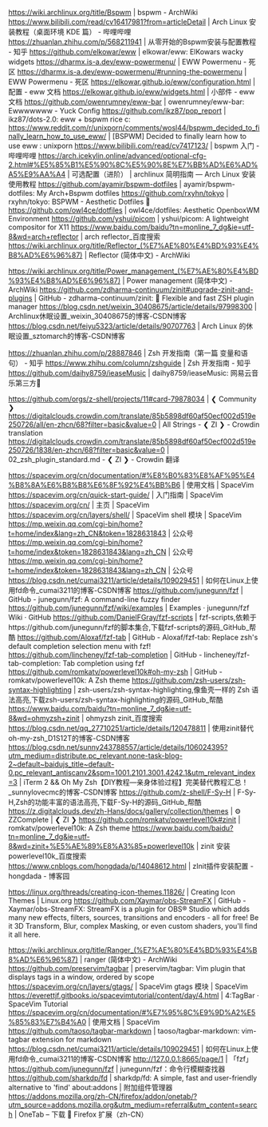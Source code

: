 https://wiki.archlinux.org/title/Bspwm | bspwm - ArchWiki
https://www.bilibili.com/read/cv16417981?from=articleDetail | Arch Linux 安装教程（桌面环境 KDE 篇） - 哔哩哔哩
https://zhuanlan.zhihu.com/p/568211941 | 从零开始的Bspwm安装与配置教程 - 知乎
https://github.com/elkowar/eww | elkowar/eww: ElKowars wacky widgets
https://dharmx.is-a.dev/eww-powermenu/ | EWW Powermenu - 死区
https://dharmx.is-a.dev/eww-powermenu/#running-the-powermenu | EWW Powermenu - 死区
https://elkowar.github.io/eww/configuration.html | 配置 - eww 文档
https://elkowar.github.io/eww/widgets.html | 小部件 - eww 文档
https://github.com/owenrumney/eww-bar | owenrumney/eww-bar: Ewwwwwww - Yuck Config
https://github.com/ikz87/pop_report | ikz87/dots-2.0: eww + bspwm rice c:
https://www.reddit.com/r/unixporn/comments/wosl44/bspwm_decided_to_finally_learn_how_to_use_eww/ | [BSPWM] Decided to finally learn how to use eww : unixporn
https://www.bilibili.com/read/cv7417123/ | bspwm 入门 - 哔哩哔哩
https://arch.icekylin.online/advanced/optional-cfg-2.html#%E5%85%B1%E5%90%8C%E5%90%8E%E7%BB%AD%E6%AD%A5%E9%AA%A4 | 可选配置（进阶） | archlinux 简明指南 — Arch Linux 安装使用教程
https://github.com/ayamir/bspwm-dotfiles | ayamir/bspwm-dotfiles: My Arch+Bspwm dotfiles
https://github.com/rxyhn/tokyo | rxyhn/tokyo: BSPWM - Aesthetic Dotfiles 🍚
https://github.com/owl4ce/dotfiles | owl4ce/dotfiles: Aesthetic OpenboxWM Environment
https://github.com/yshui/picom | yshui/picom: A lightweight compositor for X11
https://www.baidu.com/baidu?tn=monline_7_dg&ie=utf-8&wd=arch+reflector | arch reflector_百度搜索
https://wiki.archlinux.org/title/Reflector_(%E7%AE%80%E4%BD%93%E4%B8%AD%E6%96%87) | Reflector (简体中文) - ArchWiki

https://wiki.archlinux.org/title/Power_management_(%E7%AE%80%E4%BD%93%E4%B8%AD%E6%96%87) | Power management (简体中文) - ArchWiki
https://github.com/zdharma-continuum/zinit#upgrade-zinit-and-plugins | GitHub - zdharma-continuum/zinit: 🌻 Flexible and fast ZSH plugin manager
https://blog.csdn.net/weixin_30408675/article/details/97998300 | Archlinux休眠设置_weixin_30408675的博客-CSDN博客
https://blog.csdn.net/feiyu5323/article/details/90707763 | Arch Linux 的休眠设置_sztomarch的博客-CSDN博客

https://zhuanlan.zhihu.com/p/28887846 | Zsh 开发指南（第一篇 变量和语句） - 知乎
https://www.zhihu.com/column/zshguide | Zsh 开发指南 - 知乎
https://github.com/daihy8759/ieaseMusic | daihy8759/ieaseMusic: 网易云音乐第三方🎵

https://github.com/orgs/z-shell/projects/11#card-79878034 | ❮ Community ❯
https://digitalclouds.crowdin.com/translate/85b5898df60af50ecf002d519e250726/all/en-zhcn/68?filter=basic&value=0 | All Strings - ❮ ZI ❯ - Crowdin translation
https://digitalclouds.crowdin.com/translate/85b5898df60af50ecf002d519e250726/1838/en-zhcn/68?filter=basic&value=0 | 02_zsh_plugin_standard.md - ❮ ZI ❯ - Crowdin 翻译

https://spacevim.org/cn/documentation/#%E8%B0%83%E8%AF%95%E4%B8%8A%E6%B8%B8%E6%8F%92%E4%BB%B6 | 使用文档 | SpaceVim
https://spacevim.org/cn/quick-start-guide/ | 入门指南 | SpaceVim
https://spacevim.org/cn/ | 主页 | SpaceVim
https://spacevim.org/cn/layers/shell/ | SpaceVim shell 模块 | SpaceVim
https://mp.weixin.qq.com/cgi-bin/home?t=home/index&lang=zh_CN&token=1828631843 | 公众号
https://mp.weixin.qq.com/cgi-bin/home?t=home/index&token=1828631843&lang=zh_CN | 公众号
https://mp.weixin.qq.com/cgi-bin/home?t=home/index&token=1828631843&lang=zh_CN | 公众号
https://blog.csdn.net/cumai3211/article/details/109029451 | 如何在Linux上使用fd命令_cumai3211的博客-CSDN博客
https://github.com/junegunn/fzf | GitHub - junegunn/fzf: A command-line fuzzy finder
https://github.com/junegunn/fzf/wiki/examples | Examples · junegunn/fzf Wiki · GitHub
https://github.com/DanielFGray/fzf-scripts | fzf-scripts,依赖于https://github.com/junegunn/fzf的脚本集合,下载fzf-scripts的源码_GitHub_帮酷
https://github.com/Aloxaf/fzf-tab | GitHub - Aloxaf/fzf-tab: Replace zsh's default completion selection menu with fzf!
https://github.com/lincheney/fzf-tab-completion | GitHub - lincheney/fzf-tab-completion: Tab completion using fzf
https://github.com/romkatv/powerlevel10k#oh-my-zsh | GitHub - romkatv/powerlevel10k: A Zsh theme
https://github.com/zsh-users/zsh-syntax-highlighting | zsh-users/zsh-syntax-highlighting,像鱼壳一样的 Zsh 语法高亮,下载zsh-users/zsh-syntax-highlighting的源码_GitHub_帮酷
https://www.baidu.com/baidu?tn=monline_7_dg&ie=utf-8&wd=ohmyzsh+zinit | ohmyzsh zinit_百度搜索
https://blog.csdn.net/qq_27710251/article/details/120478811 | 使用zinit替代oh-my-zsh_D1S12T的博客-CSDN博客
https://blog.csdn.net/sunny243788557/article/details/106024395?utm_medium=distribute.pc_relevant.none-task-blog-2~default~baidujs_title~default-0.pc_relevant_antiscanv2&spm=1001.2101.3001.4242.1&utm_relevant_index=3 | iTerm 2 && Oh My Zsh【DIY教程—亲身体验过程】完美替代教程汇总！_sunnylovecmc的博客-CSDN博客
https://github.com/z-shell/F-Sy-H | F-Sy-H,Zsh的功能丰富的语法高亮,下载F-Sy-H的源码_GitHub_帮酷
https://z.digitalclouds.dev/zh-Hans/docs/gallery/collection/themes | ⚙️ ZZComplete | ❮ ZI ❯
https://github.com/romkatv/powerlevel10k#zinit | romkatv/powerlevel10k: A Zsh theme
https://www.baidu.com/baidu?tn=monline_7_dg&ie=utf-8&wd=zinit+%E5%AE%89%E8%A3%85+powerlevel10k | zinit 安装 powerlevel10k_百度搜索
https://www.cnblogs.com/hongdada/p/14048612.html | zInit插件安装配置 - hongdada - 博客园

https://linux.org/threads/creating-icon-themes.11826/ | Creating Icon Themes | Linux.org
https://github.com/Xaymar/obs-StreamFX | GitHub - Xaymar/obs-StreamFX: StreamFX is a plugin for OBS® Studio which adds many new effects, filters, sources, transitions and encoders - all for free! Be it 3D Transform, Blur, complex Masking, or even custom shaders, you'll find it all here.

https://wiki.archlinux.org/title/Ranger_(%E7%AE%80%E4%BD%93%E4%B8%AD%E6%96%87) | ranger (简体中文) - ArchWiki
https://github.com/preservim/tagbar | preservim/tagbar: Vim plugin that displays tags in a window, ordered by scope
https://spacevim.org/cn/layers/gtags/ | SpaceVim gtags 模块 | SpaceVim
https://everettjf.gitbooks.io/spacevimtutorial/content/day/4.html | 4:TagBar · SpaceVim Tutorial
https://spacevim.org/cn/documentation/#%E7%95%8C%E9%9D%A2%E5%85%83%E7%B4%A0 | 使用文档 | SpaceVim
https://github.com/taoso/tagbar-markdown | taoso/tagbar-markdown: vim-tagbar extension for markdown
https://blog.csdn.net/cumai3211/article/details/109029451 | 如何在Linux上使用fd命令_cumai3211的博客-CSDN博客
http://127.0.0.1:8665/page/1 | 「fzf」
https://github.com/junegunn/fzf | junegunn/fzf：命令行模糊查找器
https://github.com/sharkdp/fd | sharkdp/fd: A simple, fast and user-friendly alternative to 'find'
about:addons | 附加组件管理器
https://addons.mozilla.org/zh-CN/firefox/addon/onetab/?utm_source=addons.mozilla.org&utm_medium=referral&utm_content=search | OneTab – 下载 🦊 Firefox 扩展（zh-CN）
